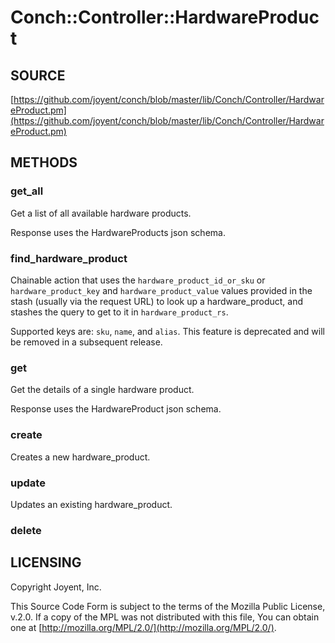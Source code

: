 # Conch::Controller::HardwareProduct

## SOURCE

[https://github.com/joyent/conch/blob/master/lib/Conch/Controller/HardwareProduct.pm](https://github.com/joyent/conch/blob/master/lib/Conch/Controller/HardwareProduct.pm)

## METHODS

### get\_all

Get a list of all available hardware products.

Response uses the HardwareProducts json schema.

### find\_hardware\_product

Chainable action that uses the `hardware_product_id_or_sku` or `hardware_product_key` and
`hardware_product_value` values provided in the stash (usually via the request URL) to look up
a hardware\_product, and stashes the query to get to it in `hardware_product_rs`.

Supported keys are: `sku`, `name`, and `alias`. This feature is deprecated and will be
removed in a subsequent release.

### get

Get the details of a single hardware product.

Response uses the HardwareProduct json schema.

### create

Creates a new hardware\_product.

### update

Updates an existing hardware\_product.

### delete

## LICENSING

Copyright Joyent, Inc.

This Source Code Form is subject to the terms of the Mozilla Public License,
v.2.0. If a copy of the MPL was not distributed with this file, You can obtain
one at [http://mozilla.org/MPL/2.0/](http://mozilla.org/MPL/2.0/).
